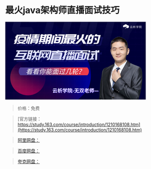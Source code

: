 # 最火java架构师直播面试技巧

![img](../../../assets/study163/free/348078b043c8438e9e9863bd1acb088f.png)

> 价格：免费

> [官方链接：https://study.163.com/course/introduction/1210168108.htm](https://study.163.com/course/introduction/1210168108.htm)

> [阿里网盘：]()

> [百度网盘：]()

> [夸克网盘：]()
